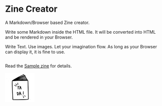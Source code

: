 # Zine Creator

A Markdown/Browser based Zine creator.

Write some Markdown inside the HTML file. It will be converted into
HTML and be rendered in your Browser.

Write Text. Use images. Let your imagination flow.
As long as your Browser can display it, it is fine to use.

##

Read the [Sample zine](?file=zine.content.md) for details.

![a book](favicon.png)
